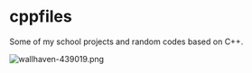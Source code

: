 # cppfiles
Some of my school projects and random codes based on C++.

![wallhaven-439019.png](https://wallpapers.wallhaven.cc/wallpapers/full/wallhaven-439019.png)
